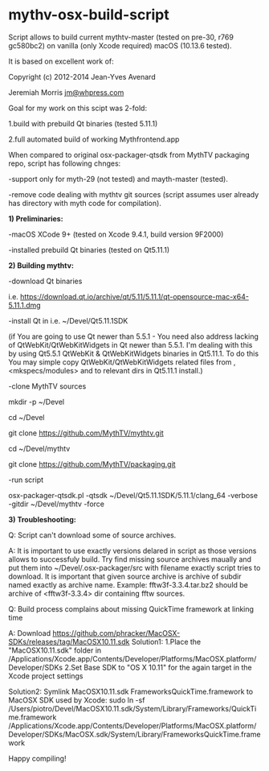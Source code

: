 # mythv-osx-build-script

Script allows to build current mythtv-master (tested on  pre-30, r769 gc580bc2) on vanilla (only Xcode required) macOS (10.13.6 tested).

It is based on excellent work of:

Copyright (c) 2012-2014 Jean-Yves Avenard

Jeremiah Morris <jm@whpress.com>



Goal for my work on this scipt was 2-fold:

1.build with prebuild Qt binaries (tested 5.11.1)

2.full automated build of working Mythfrontend.app



When compared to original osx-packager-qtsdk from MythTV packaging repo, script has following chnges:

-support only for myth-29 (not tested) and mayth-master (tested).

-remove code dealing with mythtv git sources (script assumes user already has directory with myth code for compilation).




<b>1) Preliminaries:</b>



-macOS XCode 9+ (tested on Xcode 9.4.1, build version 9F2000)

-installed prebuild Qt binaries (tested on Qt5.11.1)




<b>2) Building mythtv:</b>



-download Qt binaries

i.e. https://download.qt.io/archive/qt/5.11/5.11.1/qt-opensource-mac-x64-5.11.1.dmg


-install Qt in i.e. ~/Devel/Qt5.11.1SDK

(if You are going to use Qt newer than 5.5.1 - You need also address lacking of QtWebKit/QtWebKitWidgets in Qt newer than 5.5.1. I'm dealing with this by using Qt5.5.1 QtWebKit & QtWebKitWidgets binaries in Qt5.11.1.
To do this You may simple copy QtWebKit/QtWebKitWidgets
related files from <libs>, <mkspecs/modules> and <qml> to relevant dirs in Qt5.11.1 install.)


-clone MythTV sources

mkdir -p ~/Devel

cd ~/Devel

git clone https://github.com/MythTV/mythtv.git

cd ~/Devel/mythtv

git clone https://github.com/MythTV/packaging.git


-run script

osx-packager-qtsdk.pl -qtsdk ~/Devel/Qt5.11.1SDK/5.11.1/clang_64 -verbose -gitdir ~/Devel/mythtv -force




<b>3) Troubleshooting:</b>



Q: Script can't download some of source archives.

A: It is important to use exactly versions delared in script as those versions allows to successfuly build.
Try find missing source archives maually and put them into ~/Devel/.osx-packager/src with filename exactly script tries to download.
It is important that given source archive is archive of subdir named exactly as archive name.
Example: fftw3f-3.3.4.tar.bz2 should be archive of <fftw3f-3.3.4> dir containing fftw sources.


Q: Build process complains about missing QuickTime framework at linking time

A: Download https://github.com/phracker/MacOSX-SDKs/releases/tag/MacOSX10.11.sdk
Solution1:
1.Place the "MacOSX10.11.sdk" folder in /Applications/Xcode.app/Contents/Developer/Platforms/MacOSX.platform/Developer/SDKs
2.Set Base SDK to "OS X 10.11" for the again target in the Xcode project settings

Solution2:
Symlink MacOSX10.11.sdk FrameworksQuickTime.framework to MacOSX SDK used by Xcode:
sudo ln -sf /Users/piotro/Devel/MacOSX10.11.sdk/System/Library/Frameworks/QuickTime.framework /Applications/Xcode.app/Contents/Developer/Platforms/MacOSX.platform/Developer/SDKs/MacOSX.sdk/System/Library/FrameworksQuickTime.framework

Happy compiling!

